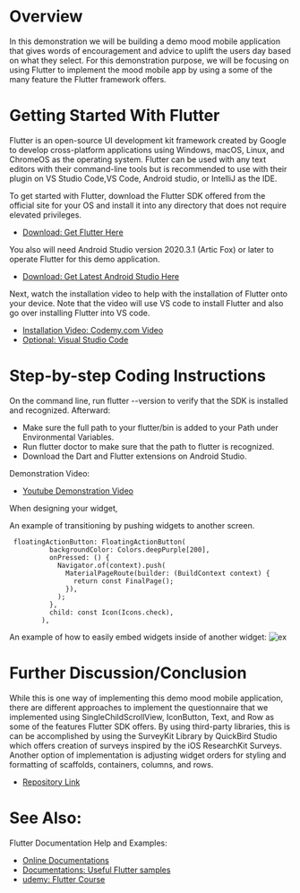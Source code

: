 # Overview

In this demonstration we will be building a demo mood mobile application that gives words of 
encouragement and advice to uplift the users day based on what they select. For this demonstration 
purpose, we will be focusing on using Flutter to implement the mood mobile app by using a some of 
the many feature the Flutter framework offers.

# Getting Started With Flutter

Flutter is an open-source UI development kit framework created by Google to develop
cross-platform applications using Windows, macOS, Linux, and ChromeOS as the operating system.
Flutter can be used with any text editors with their command-line tools but is recommended to
use with their plugin on VS Studio Code,VS Code, Android studio, or IntelliJ as the IDE.

To get started with Flutter, download the Flutter SDK offered from the official site for your OS
and install it into any directory that does not require elevated privileges.
- [Download: Get Flutter Here](https://docs.flutter.dev/get-started/install)

You also will need Android Studio version 2020.3.1 (Artic Fox) or later to operate Flutter for this
demo application.
- [Download: Get Latest Android Studio Here](https://developer.android.com/studio)

Next, watch the installation video to help with the installation of Flutter onto your device.
Note that the video will use VS code to install Flutter and also go over installing Flutter into
VS code.
- [Installation Video: Codemy.com Video](https://www.youtube.com/watch?v=VFDbZk2xhO4)
- [Optional: Visual Studio Code](https://code.visualstudio.com/download)

# Step-by-step Coding Instructions

On the command line, run flutter --version to verify that the SDK is installed and recognized.
Afterward:
- Make sure the full path to your flutter/bin is added to your Path under Environmental Variables.
- Run flutter doctor to make sure that the path to flutter is recognized.
- Download the Dart and Flutter extensions on Android Studio.

Demonstration Video:
- [Youtube Demonstration Video]()

When designing your widget, 

An example of transitioning by pushing widgets to another screen.
```
 floatingActionButton: FloatingActionButton(
          backgroundColor: Colors.deepPurple[200],
          onPressed: () {
            Navigator.of(context).push(
              MaterialPageRoute(builder: (BuildContext context) {
                return const FinalPage();
              }),
            );
          },
          child: const Icon(Icons.check),
        ),
```
An example of how to easily embed widgets inside of another widget:
![ex](https://user-images.githubusercontent.com/10284866/206826497-35c25a36-adc1-4c1d-b1c8-389e80ecc80f.jpeg)

# Further Discussion/Conclusion

While this is one way of implementing this demo mood mobile application, there are different 
approaches to implement the questionnaire that we implemented using SingleChildScrollView, 
IconButton, Text, and Row as some of the features Flutter SDK offers. By using third-party libraries,
this is can be accomplished by using the SurveyKit Library by QuickBird Studio which offers creation
of surveys inspired by the iOS ResearchKit Surveys. Another option of implementation is adjusting
widget orders for styling and formatting of scaffolds, containers, columns, and rows.
- [Repository Link](https://github.com/huybaovo/cis357-project)

# See Also:

Flutter Documentation Help and Examples:
- [Online Documentations](https://flutter.dev/docs)
- [Documentations: Useful Flutter samples](https://flutter.dev/docs/cookbook)
- [udemy: Flutter Course](https://www.udemy.com/course/flutter-bootcamp-with-dart/?utm_source=adwords&utm_medium=udemyads&utm_campaign=GoogleFlutter_v.PROF_la.EN_cc.US&utm_content=deal4584&utm_term=_._ag_113411705010_._ad_622358216560_._kw__._de_c_._dm__._pl__._ti_dsa-1184681151762_._li_9017523_._pd__._&matchtype=&gclid=Cj0KCQiA1sucBhDgARIsAFoytUtY8hBfj8mECXDTBiv7fnpmfGZtjcugGYQJIFHGZNjWukCYPL5TBv0aAgEvEALw_wcB)
